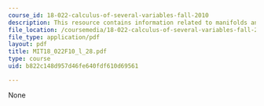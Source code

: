 ```yaml
---
course_id: 18-022-calculus-of-several-variables-fall-2010
description: This resource contains information related to manifolds and boundary.
file_location: /coursemedia/18-022-calculus-of-several-variables-fall-2010/b822c148d957d46fe640fdf610d69561_MIT18_022F10_l_28.pdf
file_type: application/pdf
layout: pdf
title: MIT18_022F10_l_28.pdf
type: course
uid: b822c148d957d46fe640fdf610d69561

---
```

None